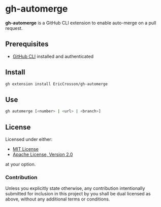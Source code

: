 # gh-automerge

**gh-automerge** is a GitHub CLI extension to enable auto-merge on a pull request.

## Prerequisites

- [GitHub CLI](https://cli.github.com/) installed and authenticated

## Install

```bash
gh extension install EricCrosson/gh-automerge
```

## Use

```bash
gh automerge [<number> | <url> | <branch>]
```

## License

Licensed under either:

- [MIT License](https://opensource.org/licenses/MIT)
- [Apache License, Version 2.0](https://www.apache.org/licenses/LICENSE-2.0)

at your option.

### Contribution

Unless you explicitly state otherwise, any contribution intentionally submitted
for inclusion in this project by you shall be dual licensed as above, without
any additional terms or conditions.
